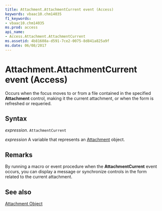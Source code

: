 ```yaml
---
title: Attachment.AttachmentCurrent event (Access)
keywords: vbaac10.chm14035
f1_keywords:
- vbaac10.chm14035
ms.prod: access
api_name:
- Access.Attachment.AttachmentCurrent
ms.assetid: 4b81608a-d591-7ce2-0075-8d841a825a9f
ms.date: 06/08/2017
---
```



# Attachment.AttachmentCurrent event (Access)

Occurs when the focus moves to or from a file contained in the specified  **Attachment** control, making it the current attachment, or when the form is refreshed or requeried.


## Syntax

_expression_. `AttachmentCurrent`

_expression_ A variable that represents an [Attachment](Access.Attachment.md) object.


## Remarks

By running a macro or event procedure when the  **AttachmentCurrent** event occurs, you can display a message or synchronize controls in the form related to the current attachment.


## See also


[Attachment Object](Access.Attachment.md)

